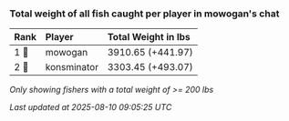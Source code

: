 ### Total weight of all fish caught per player in mowogan's chat

| Rank  | Player      | Total Weight in lbs |
|:------|:------------|:--------------------|
| 1 🥇  | mowogan     | 3910.65 (+441.97)   |
| 2 🥈  | konsminator | 3303.45 (+493.07)   |

_Only showing fishers with a total weight of >= 200 lbs_

_Last updated at 2025-08-10 09:05:25 UTC_